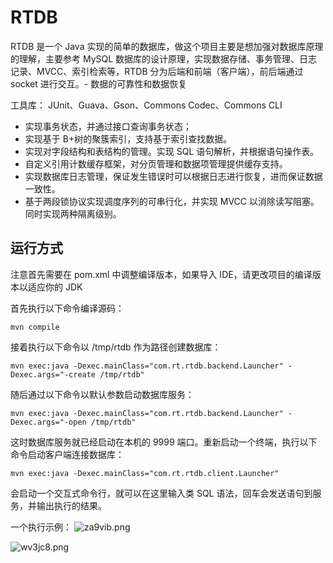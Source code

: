 



# RTDB

RTDB 是一个 Java 实现的简单的数据库，做这个项目主要是想加强对数据库原理的理解，主要参考 MySQL 数据库的设计原理，实现数据存储、事务管理、日志记录、MVCC、索引检索等，RTDB 分为后端和前端（客户端），前后端通过 socket 进行交互。- 数据的可靠性和数据恢复

工具库： JUnit、Guava、Gson、Commons Codec、Commons CLI
- 实现事务状态，并通过接口查询事务状态；
- 实现基于 B+树的聚簇索引，支持基于索引查找数据。
- 实现对字段结构和表结构的管理。实现 SQL 语句解析，并根据语句操作表。
- 自定义引用计数缓存框架，对分页管理和数据项管理提供缓存支持。
- 实现数据库日志管理，保证发生错误时可以根据日志进行恢复，进而保证数据一致性。
- 基于两段锁协议实现调度序列的可串行化，并实现 MVCC 以消除读写阻塞。同时实现两种隔离级别。

## 运行方式

注意首先需要在 pom.xml 中调整编译版本，如果导入 IDE，请更改项目的编译版本以适应你的 JDK

首先执行以下命令编译源码：

```shell
mvn compile
```

接着执行以下命令以 /tmp/rtdb 作为路径创建数据库：

```shell
mvn exec:java -Dexec.mainClass="com.rt.rtdb.backend.Launcher" -Dexec.args="-create /tmp/rtdb"
```

随后通过以下命令以默认参数启动数据库服务：

```shell
mvn exec:java -Dexec.mainClass="com.rt.rtdb.backend.Launcher" -Dexec.args="-open /tmp/rtdb"
```

这时数据库服务就已经启动在本机的 9999 端口。重新启动一个终端，执行以下命令启动客户端连接数据库：

```shell
mvn exec:java -Dexec.mainClass="com.rt.rtdb.client.Launcher"
```

会启动一个交互式命令行，就可以在这里输入类 SQL 语法，回车会发送语句到服务，并输出执行的结果。

一个执行示例：
![za9vib.png](https://files.catbox.moe/za9vib.png)

![wv3jc8.png](https://files.catbox.moe/wv3jc8.png)

